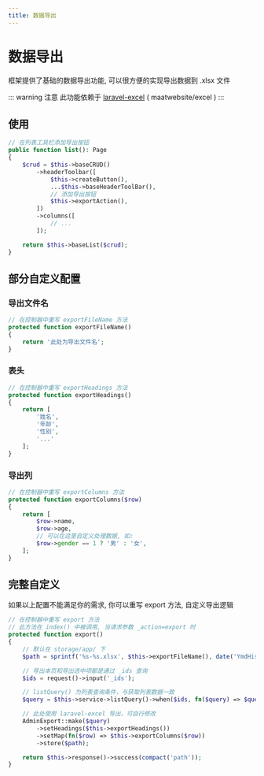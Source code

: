 ```yaml
---
title: 数据导出
---
```


# 数据导出

框架提供了基础的数据导出功能, 可以很方便的实现导出数据到 .xlsx 文件

::: warning 注意
此功能依赖于 [laravel-excel](https://docs.laravel-excel.com) ( maatwebsite/excel )
:::

## 使用

```php
// 在列表工具栏添加导出按钮
public function list(): Page
{
    $crud = $this->baseCRUD()
        ->headerToolbar([
            $this->createButton(),
            ...$this->baseHeaderToolBar(),
            // 添加导出按钮
            $this->exportAction(),
        ])
        ->columns([
            // ...
        ]);

    return $this->baseList($crud);
}

```

## 部分自定义配置

### 导出文件名

```php
// 在控制器中重写 exportFileName 方法
protected function exportFileName()
{
    return '此处为导出文件名';
}
```

### 表头

```php
// 在控制器中重写 exportHeadings 方法
protected function exportHeadings()
{
    return [
        '姓名',
        '年龄',
        '性别',
        '...'
    ];
}
```

### 导出列

```php
// 在控制器中重写 exportColumns 方法
protected function exportColumns($row)
{
    return [
        $row->name,
        $row->age,
        // 可以在这里自定义处理数据, 如:
        $row->gender == 1 ? '男' : '女',
    ];
}
```

## 完整自定义

如果以上配置不能满足你的需求, 你可以重写 export 方法, 自定义导出逻辑

```php
// 在控制器中重写 export 方法
// 此方法在 index() 中被调用, 当请求参数 _action=export 时
protected function export()
{
    // 默认在 storage/app/ 下
    $path = sprintf('%s-%s.xlsx', $this->exportFileName(), date('YmdHis'));

    // 导出本页和导出选中项都是通过 _ids 查询
    $ids = request()->input('_ids');

    // listQuery() 为列表查询条件，与获取列表数据一致
    $query = $this->service->listQuery()->when($ids, fn($query) => $query->whereIn('id', explode(',', $ids)));

    // 此处使用 laravel-excel 导出，可自行修改
    AdminExport::make($query)
        ->setHeadings($this->exportHeadings())
        ->setMap(fn($row) => $this->exportColumns($row))
        ->store($path);

    return $this->response()->success(compact('path'));
}
```